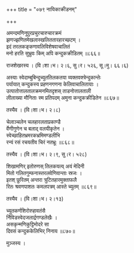 +++
title = "०७९ नायिकाक्रीडनम्"

+++


अमन्दमणिनूपुरप्रचुरचारुचारक्रमं  
झणज्झणितमेखलास्खलिततारहारच्छटम् ।  
इदं तरलकङ्कणावलिविशेषवाचालितं  
मनो हरति सुभ्रुवः किम् अपि कन्दुकक्रीडितम् ॥८६६॥  


राजशेखरस्य । (वि।शा।भ। २।६, सु।र। ५२६, सू।मु। ६६।६)  


अस्याः स्वेदाम्बुबिन्दुच्युततिलकतया व्यक्तवक्त्रेन्दुकान्तेः  
पर्यायात् कन्दुकस्य प्रहणनगणना केलिवाचालितायाः ।  
उत्पातोत्तालतालक्रमनमितदृशस् ताडनोत्तालताली  
लीलाख्या मौनिताः स्म प्रतिपदम् अमुना कन्दुकक्रीडितेन ॥८६७॥  


तस्यैव । (वि।शा।भ। २।८)  


चेलाञ्चलेन चलहारलताप्रकाण्डै  
र्वेणीगुणेन च बलाद् वलयीकृतेन ।  
स्वेच्छाहितभ्रमरकभ्रमिमण्डलीभि  
रन्यं रसं रचयतीव चिरं नतभ्रूः ॥८६८॥  


तस्यैव । (वि।शा।भ। २।९, सु।र। ५२८)  


शिखामणिर् इतोरुणस् तिलकयत्य् अयं मेदिनी  
मितो गलितगुम्फनास्तरलवेणिवान्ताः स्रजः ।  
इतश् छुरितम् अन्तरा त्रुटितहारमुक्ताफलै  
रितः श्रवणपाशतः कमलपत्रम् आस्ते च्युतम् ॥८६९॥  


तस्यैव । (वि।शा।भ। २।१३)  


च्युतकर्णशिरोरुहावतंसै  
र्निविडस्वेदजलार्द्रगण्डलेखैः ।  
असकृन्मणिकुट्टिमोदरे सा  
दिवसं कन्दुककेलिभिर् निनाय ॥८७०॥  


मुञ्जस्य ।  
